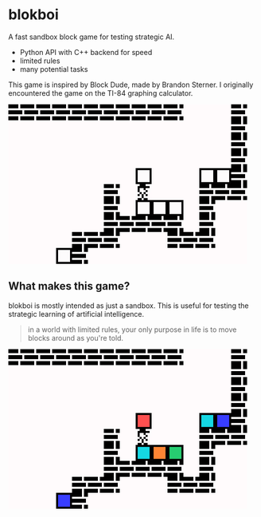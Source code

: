 # **blokboi**
A fast sandbox block game for testing strategic AI.

- Python API with C++ backend for speed
- limited rules
- many potential tasks

This game is inspired by Block Dude, made by Brandon Sterner. I originally encountered the game on the TI-84 graphing calculator.

![Original Block Dude game](img/block-dude-game.jpg)


## What makes this game?
blokboi is mostly intended as just a sandbox. This is useful for testing the strategic learning of artificial intelligence.

> in a world with limited rules, your only purpose in life is to move blocks around as you're told.

![blokboi sketch](img/blokboi.png)